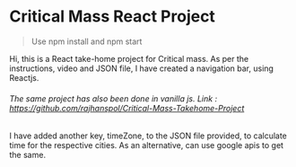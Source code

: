 # Critical Mass React Project

> Use npm install and npm start


Hi, this is a React take-home project for Critical mass. As per the instructions, video and JSON file, I have created a navigation bar, using Reactjs.

###### The same project has also been done in vanilla js. Link : https://github.com/rajhanspol/Critical-Mass-Takehome-Project

I have added another key, timeZone, to the JSON file provided, to calculate time for the respective cities. As an alternative, can use google apis to get the same.

